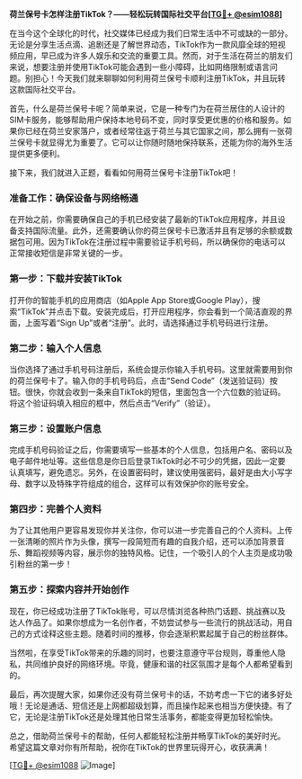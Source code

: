 **荷兰保号卡怎样注册TikTok？——轻松玩转国际社交平台[[TG💪+ @esim1088](https://t.me/s/esim1088)]**

在当今这个全球化的时代，社交媒体已经成为我们日常生活中不可或缺的一部分。无论是分享生活点滴、追剧还是了解世界动态，TikTok作为一款风靡全球的短视频应用，早已成为许多人娱乐和交流的重要工具。然而，对于生活在荷兰的朋友们来说，想要注册并使用TikTok可能会遇到一些小障碍，比如网络限制或语言问题。别担心！今天我们就来聊聊如何利用荷兰保号卡顺利注册TikTok，并且玩转这款国际社交平台。

首先，什么是荷兰保号卡呢？简单来说，它是一种专门为在荷兰居住的人设计的SIM卡服务，能够帮助用户保持本地号码不变，同时享受更优惠的价格和服务。如果你已经在荷兰安家落户，或者经常往返于荷兰与其它国家之间，那么拥有一张荷兰保号卡就显得尤为重要了。它可以让你随时随地保持联系，还能为你的海外生活提供更多便利。

接下来，我们就进入正题，看看如何用荷兰保号卡注册TikTok吧！

### 准备工作：确保设备与网络畅通

在开始之前，你需要确保自己的手机已经安装了最新的TikTok应用程序，并且设备支持国际流量。此外，还需要确认你的荷兰保号卡已激活并且有足够的余额或数据包可用。因为TikTok在注册过程中需要验证手机号码，所以确保你的电话可以正常接收短信是非常关键的一步。

### 第一步：下载并安装TikTok

打开你的智能手机的应用商店（如Apple App Store或Google Play），搜索“TikTok”并点击下载。安装完成后，打开应用程序，你会看到一个简洁直观的界面，上面写着“Sign Up”或者“注册”。此时，请选择通过手机号码进行注册。

### 第二步：输入个人信息

当你选择了通过手机号码注册后，系统会提示你输入手机号码。这里就需要用到你的荷兰保号卡了。输入你的手机号码后，点击“Send Code”（发送验证码）按钮。很快，你就会收到一条来自TikTok的短信，里面包含一个六位数的验证码。将这个验证码填入相应的框中，然后点击“Verify”（验证）。

### 第三步：设置账户信息

完成手机号码验证之后，你需要填写一些基本的个人信息，包括用户名、密码以及电子邮件地址等。这些信息是你日后登录TikTok时必不可少的凭据，因此一定要认真填写，避免遗忘。另外，在设置密码时，建议使用强密码，最好是由大小写字母、数字以及特殊字符组成的组合，这样可以有效保护你的账号安全。

### 第四步：完善个人资料

为了让其他用户更容易发现你并关注你，你可以进一步完善自己的个人资料。上传一张清晰的照片作为头像，撰写一段简短而有趣的自我介绍，还可以添加背景音乐、舞蹈视频等内容，展示你的独特风格。记住，一个吸引人的个人主页是成功吸引粉丝的第一步！

### 第五步：探索内容并开始创作

现在，你已经成功注册了TikTok账号，可以尽情浏览各种热门话题、挑战赛以及达人作品了。如果你想成为一名创作者，不妨尝试参与一些流行的挑战活动，用自己的方式诠释这些主题。随着时间的推移，你会逐渐积累起属于自己的粉丝群体。

当然啦，在享受TikTok带来的乐趣的同时，也要注意遵守平台规则，尊重他人隐私，共同维护良好的网络环境。毕竟，健康和谐的社区氛围才是每个人都希望看到的。

最后，再次提醒大家，如果你还没有荷兰保号卡的话，不妨考虑一下它的诸多好处哦！无论是通话、短信还是上网都超级划算，而且操作起来也相当方便快捷。有了它，无论是注册TikTok还是处理其他日常生活事务，都能变得更加轻松愉快。

总之，借助荷兰保号卡的帮助，任何人都能轻松注册并畅享TikTok的美好时光。希望这篇文章对你有所帮助，祝你在TikTok的世界里玩得开心，收获满满！

[[TG💪+ @esim1088](https://t.me/s/esim1088) ![Image](https://i.postimg.cc/4NQfJmqS/Snipaste-2025-05-13-00-14-12.png)]